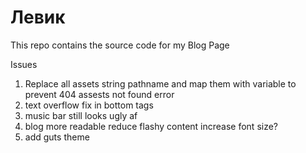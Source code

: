 # Левик

This repo contains the source code for my Blog Page

Issues
1) Replace all assets string pathname and map them with variable to prevent 404 assests not found error<br>
2) text overflow fix in bottom tags<br>
3) music bar still looks ugly af<br>
4) blog more readable reduce flashy content increase font size?<br>
5) add guts theme
